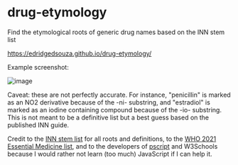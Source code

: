 # drug-etymology
Find the etymological roots of generic drug names based on the INN stem list

https://edridgedsouza.github.io/drug-etymology/

Example screenshot:

![image](https://user-images.githubusercontent.com/19752149/148812686-59e00c0f-307e-4114-bca4-92ec010a03d5.png)

Caveat: these are not perfectly accurate. For instance, "penicillin" is marked as an NO2 derivative because of the -ni- substring, and "estradiol" is marked as an iodine containing compound because of the -io- substring. This is not meant to be a definitive list but a best guess based on the published INN guide.

Credit to the [INN stem list](https://www.who.int/publications/i/item/who-emp-rht-tsn-2018-1) for all roots and definitions, to the [WHO 2021 Essential Medicine list](https://www.who.int/publications/i/item/WHO-MHP-HPS-EML-2021.02), and to the developers of [pscript](https://github.com/flexxui/pscript) and W3Schools because I would rather not learn (too much) JavaScript if I can help it.
